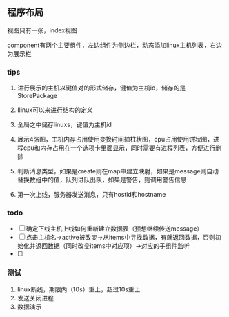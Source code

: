 ## 程序布局

视图只有一张，index视图

component有两个主要组件，左边组件为侧边栏，动态添加linux主机列表，右边为展示栏

### tips
1. 进行展示的主机以键值对的形式储存，键值为主机id，储存的是StorePackage

2. Ilinux可以来进行结构的定义

3. 全局之中储存linuxs，键值为主机id

4. 展示4张图，主机内存占用使用变换时间轴柱状图，cpu占用使用饼状图，进程cpu和内存占用在一个选项卡里面显示，同时需要有进程列表，方便进行删除

5. 判断消息类型，如果是create则在map中建立映射，如果是message则自动替换数组中的值，队列进队出队，如果是警告，则调用警告信息

6. 第一次上线，服务器发送消息，只有hostid和hostname

### todo

- [ ] 确定下线主机上线如何重新建立数据表（预想继续传送message）
- [ ] 点击主机名->active被改变->从items中寻找数据，有就返回数据，否则初始化并返回数据（同时改变items中对应项）->对应的子组件监听
- [ ] 

### 测试

1. linux断线，期限内（10s）重上，超过10s重上
2. 发送关闭进程
3. 数据演示